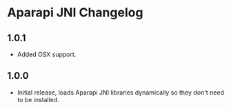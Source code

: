 # Aparapi JNI Changelog

## 1.0.1

* Added OSX support.

## 1.0.0

* Initial release, loads Aparapi JNI libraries dynamically so they don't need to be installed.
